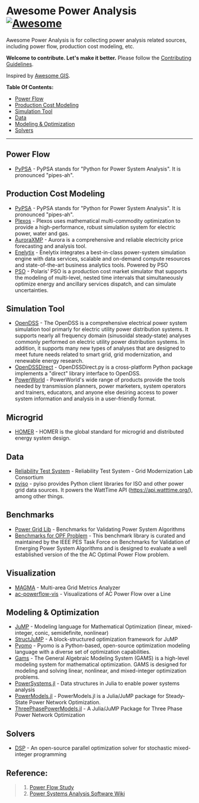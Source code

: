 # Awesome Power Analysis [![Awesome](https://cdn.rawgit.com/sindresorhus/awesome/d7305f38d29fed78fa85652e3a63e154dd8e8829/media/badge.svg)](https://github.com/andersonopt/awesome-power-analysis)

Awesome Power Analysis is for collecting power analysis related sources, including power flow, production cost modeling, etc.

**Welcome to contribute. Let's make it better.** Please follow the [Contributing Guidelines](https://github.com/sshuair/awesome-gis/blob/master/ContributingGuidelines.md).

Inspired by [Awesome GIS](https://github.com/sshuair/awesome-gis).

**Table Of Contents:**

- [Power Flow](#power-flow)
- [Production Cost Modeling](#production-cost-modeling)
- [Simulation Tool](#simulation-tool)
- [Data](#data)
- [Modeling & Optimization](#modeling-and-optimization)
- [Solvers](#solvers)


----




## Power Flow
- [PyPSA](https://github.com/PyPSA/PyPSA) - PyPSA stands for "Python for Power System Analysis". It is pronounced "pipes-ah".

## Production Cost Modeling
- [PyPSA](https://github.com/PyPSA/PyPSA) - PyPSA stands for "Python for Power System Analysis". It is pronounced "pipes-ah".
- [Plexos](https://energyexemplar.com/products/plexos-simulation-software/) - Plexos uses mathematical multi-commodity optimization to provide a high-performance, robust simulation system for electric power, water and gas.
- [AuroraXMP](https://energyexemplar.com/products/aurora-simulation-software/) - Aurora is a comprehensive and reliable electricity price forecasting and analysis tool. 
- [Enelytix](http://www.enelytix.com/) - Enelytix integrates a best-in-class power-system simulation engine with data services, scalable and on-demand compute resources and state-of-the-art business analytics tools.  Powered by PSO
- [PSO](http://psopt.com/pso/) - Polaris' PSO is a production cost market simulator that supports the modeling of multi-level, nested time intervals that simultaneously optimize energy and ancillary services dispatch, and can simulate uncertainties.

## Simulation Tool
- [OpenDSS](http://smartgrid.epri.com/SimulationTool.aspx) - The OpenDSS is a comprehensive electrical power system simulation tool primarly for electric utility power distribution systems. It supports nearly all frequency domain (sinusoidal steady‐state) analyses commonly performed on electric utility power distribution systems. In addition, it supports many new types of analyses that are designed to meet future needs related to smart grid, grid modernization, and renewable energy research. 
- [OpenDSSDirect](https://github.com/NREL/OpenDSSDirect.py) - OpenDSSDirect.py is a cross-platform Python package implements a "direct" library interface to OpenDSS. 
- [PowerWorld](https://www.powerworld.com/) - PowerWorld's wide range of products provide the tools needed by transmission planners, power marketers, system operators and trainers, educators, and anyone else desiring access to power system information and analysis in a user-friendly format.

## Microgrid
- [HOMER](https://www.homerenergy.com/) - HOMER is the global standard for microgrid and distributed energy system design.


## Data
- [Reliability Test System](https://github.com/GridMod/RTS-GMLC) - Reliability Test System - Grid Modernization Lab Consortium
- [pyiso](https://github.com/WattTime/pyiso) - pyiso provides Python client libraries for ISO and other power grid data sources. It powers the WattTime API (https://api.watttime.org/), among other things.

## Benchmarks
- [Power Grid Lib](https://power-grid-lib.github.io/) - Benchmarks for Validating Power System Algorithms
- [Benchmarks for OPF Problem](https://github.com/power-grid-lib/pglib-opf) - 
This benchmark library is curated and maintained by the IEEE PES Task Force on Benchmarks for Validation of Emerging Power System Algorithms and is designed to evaluate a well established version of the the AC Optimal Power Flow problem. 

## Visualization
- [MAGMA](https://github.com/NREL/MAGMA) - Multi-area Grid Metrics Analyzer
- [ac-powerflow-vis](https://github.com/ccoffrin/ac-powerflow-vis) - Visualizations of AC Power Flow over a Line

## Modeling & Optimization
- [JuMP](https://github.com/JuliaOpt/JuMP.jl) - Modeling language for Mathematical Optimization (linear, mixed-integer, conic, semidefinite, nonlinear)
- [StructJuMP](https://github.com/StructJuMP/StructJuMP.jl) - A block-structured optimization framework for JuMP
- [Pyomo](http://www.pyomo.org/) - Pyomo is a Python-based, open-source optimization modeling language with a diverse set of optimization capabilities.
- [Gams](https://www.gams.com/) - The General Algebraic Modeling System (GAMS) is a high-level modeling system for mathematical optimization. GAMS is designed for modeling and solving linear, nonlinear, and mixed-integer optimization problems.
- [PowerSystems.jl](https://github.com/NREL/PowerSystems.jl) - Data structures in Julia to enable power systems analysis
- [PowerModels.jl](https://github.com/lanl-ansi/PowerModels.jl) - PowerModels.jl is a Julia/JuMP package for Steady-State Power Network Optimization. 
- [ThreePhasePowerModels.jl](https://github.com/lanl-ansi/ThreePhasePowerModels.jl) - A Julia/JuMP Package for Three Phase Power Network Optimization

## Solvers
- [DSP](https://github.com/Argonne-National-Laboratory/DSP) - An open-source parallel optimization solver for stochastic mixed-integer programming


## Reference:
>1. [Power Flow Study](https://en.wikipedia.org/wiki/Power-flow_study)
>2. [Power Systems Analysis Software Wiki](https://wiki.openelectrical.org/index.php?title=Power_Systems_Analysis_Software)